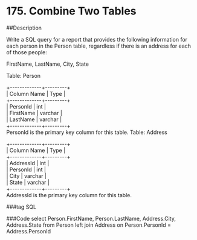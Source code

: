 # 175. Combine Two Tables

##Description

Write a SQL query for a report that provides the following information for each person in the Person table, regardless if there is an address for each of those people:

FirstName, LastName, City, State

Table: Person

+-------------+---------+  
| Column Name | Type    |  
+-------------+---------+  
| PersonId    | int     |  
| FirstName   | varchar |  
| LastName    | varchar |  
+-------------+---------+  
PersonId is the primary key column for this table.
Table: Address

+-------------+---------+  
| Column Name | Type    |  
+-------------+---------+  
| AddressId   | int     |  
| PersonId    | int     |  
| City        | varchar |  
| State       | varchar |  
+-------------+---------+  
AddressId is the primary key column for this table.

###tag 
SQL

###Code
    select  Person.FirstName, Person.LastName, Address.City, Address.State 
    from Person left join Address 
    on Person.PersonId = Address.PersonId